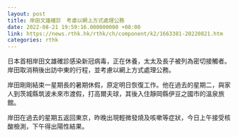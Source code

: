 ```yaml
---
layout: post
title: 岸田文雄確診　考慮以網上方式處理公務
date: 2022-08-21 19:59:16.000000000 +08:00
link: https://news.rthk.hk/rthk/ch/component/k2/1663381-20220821.htm
categories: rthk
---
```


日本首相岸田文雄確診感染新冠病毒，正在休養，太太及長子被列為密切接觸者。岸田取消稍後出訪中東的行程，並考慮以網上方式處理公務。

岸田剛剛結束一星期長的暑期休假，原定明日恢復工作。他在過去的星期二，與家人到茨城縣筑波未來市渡假，打高爾夫球，其後入住靜岡縣伊豆之國市的溫泉旅館。

岸田在過去的星期五返回東京，昨晚出現輕微發燒及咳嗽等症狀，今日上午接受核酸檢測，下午得出陽性結果。
